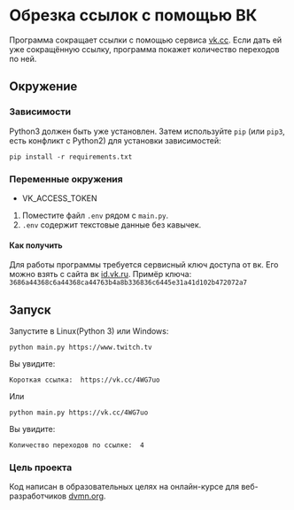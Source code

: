 # Обрезка ссылок с помощью ВК

Программа сокращает ссылки с помощью сервиса [vk.cc]([(https://id.vk.ru/about/business/go)).
Если дать ей уже сокращённую ссылку, программа покажет количество переходов по ней.

## Окружение

### Зависимости

Python3 должен быть уже установлен. Затем используйте `pip` (или `pip3`, есть конфликт с Python2) для установки зависимостей:
```
pip install -r requirements.txt
```

### Переменные окружения

- VK_ACCESS_TOKEN

1. Поместите файл `.env` рядом с `main.py`.
2. `.env` содержит текстовые данные без кавычек.

#### Как получить

Для работы программы требуется сервисный ключ доступа от вк. Его можно взять с сайта вк [id.vk.ru](https://id.vk.ru/about/business/go).
Примёр ключа: `3686a44368c6a44368ca44763b4a8b336836c6445e31a41d102b472072a7`

## Запуск

Запустите в Linux(Python 3) или Windows:

```
python main.py https://www.twitch.tv
```

Вы увидите:

```
Короткая ссылка:  https://vk.cc/4WG7uo
```

Или

```
python main.py https://vk.cc/4WG7uo
```

Вы увидите:

```
Количество переходов по ссылке:  4
```

### Цель проекта

Код написан в образовательных целях на онлайн-курсе для веб-разработчиков [dvmn.org](https://dvmn.org/).
